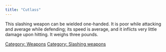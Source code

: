 ```yaml
---
title: "Cutlass"
---
```


This slashing weapon can be wielded one-handed. It is poor while
attacking and average while defending; its speed is average, and it
inflicts very little damage upon hitting. It weighs three pounds.

[Category: Weapons](Category:_Weapons "wikilink") [Category: Slashing
weapons](Category:_Slashing_weapons "wikilink")